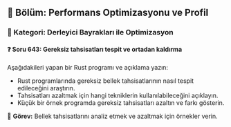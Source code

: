 ## 📘 Bölüm: Performans Optimizasyonu ve Profil
### 🔹 Kategori: Derleyici Bayrakları ile Optimizasyon
#### ❓ Soru 643: Gereksiz tahsisatları tespit ve ortadan kaldırma

Aşağıdakileri yapan bir Rust programı ve açıklama yazın:

- Rust programlarında gereksiz bellek tahsisatlarının nasıl tespit edileceğini araştırın.
- Tahsisatları azaltmak için hangi tekniklerin kullanılabileceğini açıklayın.
- Küçük bir örnek programda gereksiz tahsisatları azaltın ve farkı gösterin.

🔧 **Görev:** Bellek tahsisatlarını analiz etmek ve azaltmak için örnekler verin.
